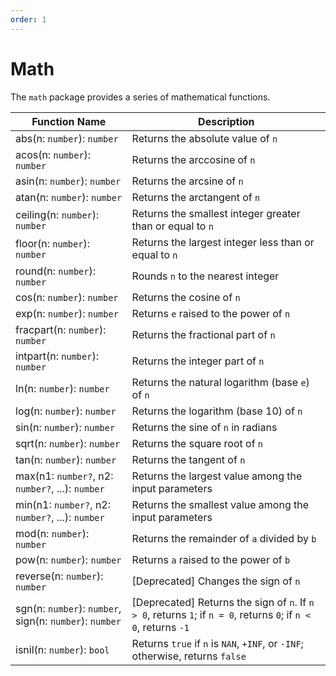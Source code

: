 ```yaml
---
order: 1
---
```


# Math

The `math` package provides a series of mathematical functions.

| Function Name                                           | Description                                                                                                      |
| ------------------------------------------------------- | ---------------------------------------------------------------------------------------------------------------- |
| abs(n: `number`): `number`                              | Returns the absolute value of `n`                                                                                |
| acos(n: `number`): `number`                             | Returns the arccosine of `n`                                                                                     |
| asin(n: `number`): `number`                             | Returns the arcsine of `n`                                                                                       |
| atan(n: `number`): `number`                             | Returns the arctangent of `n`                                                                                    |
| ceiling(n: `number`): `number`                          | Returns the smallest integer greater than or equal to `n`                                                        |
| floor(n: `number`): `number`                            | Returns the largest integer less than or equal to `n`                                                            |
| round(n: `number`): `number`                            | Rounds `n` to the nearest integer                                                                                |
| cos(n: `number`): `number`                              | Returns the cosine of `n`                                                                                        |
| exp(n: `number`): `number`                              | Returns `e` raised to the power of `n`                                                                           |
| fracpart(n: `number`): `number`                         | Returns the fractional part of `n`                                                                               |
| intpart(n: `number`): `number`                          | Returns the integer part of `n`                                                                                  |
| ln(n: `number`): `number`                               | Returns the natural logarithm (base `e`) of `n`                                                                  |
| log(n: `number`): `number`                              | Returns the logarithm (base 10) of `n`                                                                           |
| sin(n: `number`): `number`                              | Returns the sine of `n` in radians                                                                               |
| sqrt(n: `number`): `number`                             | Returns the square root of `n`                                                                                   |
| tan(n: `number`): `number`                              | Returns the tangent of `n`                                                                                       |
| max(n1: `number?`, n2: `number?`, ...): `number`        | Returns the largest value among the input parameters                                                             |
| min(n1: `number?`, n2: `number?`, ...): `number`        | Returns the smallest value among the input parameters                                                            |
| mod(n: `number`): `number`                              | Returns the remainder of `a` divided by `b`                                                                      |
| pow(n: `number`): `number`                              | Returns `a` raised to the power of `b`                                                                           |
| reverse(n: `number`): `number`                          | [Deprecated] Changes the sign of `n`                                                                             |
| sgn(n: `number`): `number`, sign(n: `number`): `number` | [Deprecated] Returns the sign of `n`. If `n > 0`, returns `1`; if `n = 0`, returns `0`; if `n < 0`, returns `-1` |
| isnil(n: `number`): `bool`                              | Returns `true` if `n` is `NAN`, `+INF`, or `-INF`; otherwise, returns `false`                                    |
